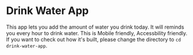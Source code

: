 # Drink Water App

This app lets you add the amount of water you drink today. It will reminds you every hour to drink water. 
This is Mobile friendly, Accessbility friendly. 
If you want to check out how it's built, please change the directory to `cd drink-water-app`. 
